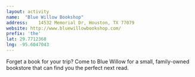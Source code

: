 ```yaml
---
layout: activity
name:  "Blue Willow Bookshop"
address: 	14532 Memorial Dr, Houston, TX 77079
website: http://www.bluewillowbookshop.com/
prefix: 'the'
lat: 29.7712368
lng: -95.6047043
---
```


Forget a book for your trip? Come to Blue Willow for a small, family-owned bookstore that can find you the perfect next read.
